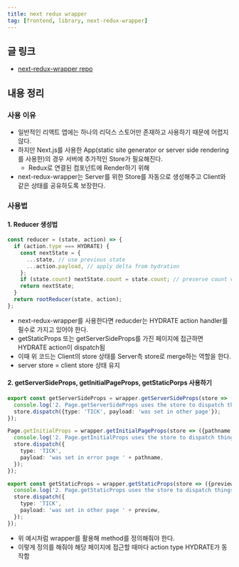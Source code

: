 ```yaml
---
title: next redux wrapper
tag: [frontend, library, next-redux-wrapper]
---
```

## 글 링크
- [next-redux-wrapper repo](https://github.com/kirill-konshin/next-redux-wrapper)

## 내용 정리
### 사용 이유
- 일반적인 리액트 앱에는 하나의 리덕스 스토어만 존재하고 사용하기 때문에 어렵지 않다.
- 하지만 Next.js를 사용한 App(static site generator or server side rendering를 사용한)의 경우 서버에 추가적인 Store가 필요해진다.
  - Redux로 연결된 컴포넌트에 Render하기 위해
- next-redux-wrapper는 Server를 위한 Store를 자동으로 생성해주고 Client와 같은 상태를 공유하도록 보장한다.



### 사용법
#### 1. Reducer 생성법
```typescript
const reducer = (state, action) => {
  if (action.type === HYDRATE) {
    const nextState = {
      ...state, // use previous state
      ...action.payload, // apply delta from hydration
    };
    if (state.count) nextState.count = state.count; // preserve count value on client side navigation
    return nextState;
  }
  return rootReducer(state, action);
};
```
- next-redux-wrapper를 사용한다면 reducder는 HYDRATE action handler를 필수로 가지고 있어야 한다.
- getStaticProps 또는 getServerSideProps를 가진 페이지에 접근하면 HYDRATE action이 dispatch됨
- 이때 위 코드는 Client의 store 상태를 Server측 store로 merge하는 역할을 한다.
- server store = client store 상태 유지


#### 2. getServerSideProps, getInitialPageProps, getStaticPorps 사용하기
```typescript
export const getServerSideProps = wrapper.getServerSideProps(store => ({req, res, ...etc}) => {
  console.log('2. Page.getServerSideProps uses the store to dispatch things');
  store.dispatch({type: 'TICK', payload: 'was set in other page'});
});

Page.getInitialProps = wrapper.getInitialPageProps(store => ({pathname, req, res}) => {
  console.log('2. Page.getInitialProps uses the store to dispatch things');
  store.dispatch({
    type: 'TICK',
    payload: 'was set in error page ' + pathname,
  });
});

export const getStaticProps = wrapper.getStaticProps(store => ({preview}) => {
  console.log('2. Page.getStaticProps uses the store to dispatch things');
  store.dispatch({
    type: 'TICK',
    payload: 'was set in other page ' + preview,
  });
});
```
- 위 예시처럼 wrapper를 활용해 method를 정의해줘야 한다.
- 이렇게 정의를 해줘야 해당 페이지에 접근할 때마다 action type HYDRATE가 동작함